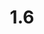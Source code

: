 ---
layout: default
title: 1.6
lang: en
headline: |-
  Hire Indigenous curriculum specialists within the Teaching Learning and Support Service (TLSS)
why: |-
  A dedicated position for an Indigenous curriculum specialist within the TLSS will be created in order to help faculties, departments and professors develop content, courses and curriculum that reflect Indigenization, decolonization, and empowerment.

  This specialist will assist interested uOttawa professors (full and part time) to redesign their courses and programs, as well as work to develop new courses, to include appropriate Indigenous content in a way that supports their disciplinary specializations. The specialist will also work to introduce Indigenous research methodologies to faculties, departments and professors. This position is integral to Indigenizing the curriculum and creating additional course offerings for those students interested in pursuing this area of learning. Furthermore, as the realities of Tri-Council funding shift in post-TRC Canada, faculty need to understand that Indigenization supports their research efforts, and research productivity is critical to transforming the curriculum.

  The specialist will also assist with the FNMI 101 course and onboarding new faculty, staff, and members of the BOG and Senate, because they will be the person who can gather the network of experts needed for Hoop 1.5.
when: |-
  Short term
how: |-
  Requires the creation of a position for a curriculum specialist with deep knowledge and experience with Indigenous traditions, ontologies, pedagogies, epistemologies, methodologies and general knowledge(s), as well as a background in the academy.

  The TLSS will host a series of seminars/events inviting specialists from other universities to discuss with uOttawa faculty and staff their own best practices when undertaking this work.
cost: |-
  A salary line and position will need to be created within the TLSS for this position.
who: |-
  Provost \| Vice-Provost, Academic Affairs
---